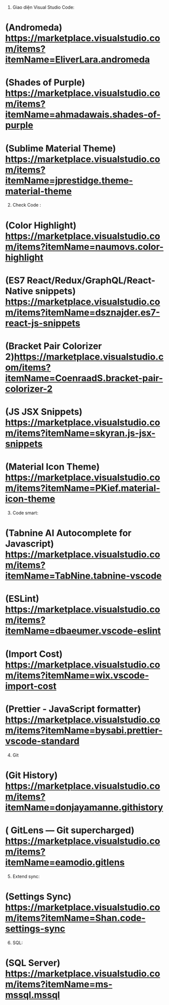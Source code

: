 1. Giao diện Visual Studio Code:
 # (Andromeda) https://marketplace.visualstudio.com/items?itemName=EliverLara.andromeda 
 # (Shades of Purple) https://marketplace.visualstudio.com/items?itemName=ahmadawais.shades-of-purple
 # (Sublime Material Theme) https://marketplace.visualstudio.com/items?itemName=jprestidge.theme-material-theme

2. Check Code :
# (Color Highlight) https://marketplace.visualstudio.com/items?itemName=naumovs.color-highlight   
# (ES7 React/Redux/GraphQL/React-Native snippets) https://marketplace.visualstudio.com/items?itemName=dsznajder.es7-react-js-snippets
# (Bracket Pair Colorizer 2)https://marketplace.visualstudio.com/items?itemName=CoenraadS.bracket-pair-colorizer-2
# (JS JSX Snippets) https://marketplace.visualstudio.com/items?itemName=skyran.js-jsx-snippets
# (Material Icon Theme) https://marketplace.visualstudio.com/items?itemName=PKief.material-icon-theme

3. Code smart: 
# (Tabnine AI Autocomplete for Javascript) https://marketplace.visualstudio.com/items?itemName=TabNine.tabnine-vscode
# (ESLint) https://marketplace.visualstudio.com/items?itemName=dbaeumer.vscode-eslint
# (Import Cost) https://marketplace.visualstudio.com/items?itemName=wix.vscode-import-cost
# (Prettier - JavaScript formatter) https://marketplace.visualstudio.com/items?itemName=bysabi.prettier-vscode-standard

4. Git
# (Git History) https://marketplace.visualstudio.com/items?itemName=donjayamanne.githistory
# (	GitLens — Git supercharged) https://marketplace.visualstudio.com/items?itemName=eamodio.gitlens

5. Extend sync: 
# (Settings Sync) https://marketplace.visualstudio.com/items?itemName=Shan.code-settings-sync

6. SQL: 
# (SQL Server) https://marketplace.visualstudio.com/items?itemName=ms-mssql.mssql
